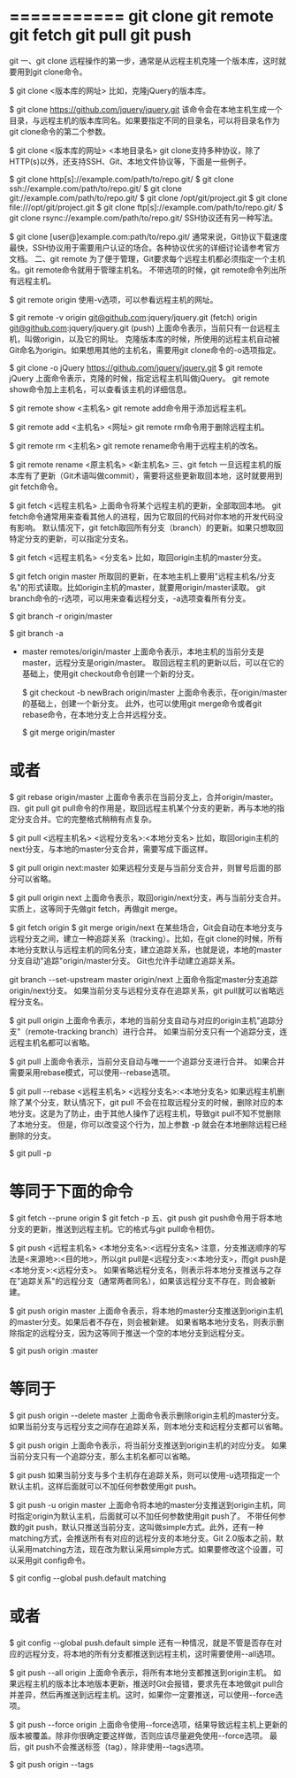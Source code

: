 ===========
git clone
git remote
git fetch
git pull
git push
===========

git
一、git clone
远程操作的第一步，通常是从远程主机克隆一个版本库，这时就要用到git clone命令。

$ git clone <版本库的网址>
比如，克隆jQuery的版本库。

$ git clone https://github.com/jquery/jquery.git
该命令会在本地主机生成一个目录，与远程主机的版本库同名。如果要指定不同的目录名，可以将目录名作为git clone命令的第二个参数。

$ git clone <版本库的网址> <本地目录名>
git clone支持多种协议，除了HTTP(s)以外，还支持SSH、Git、本地文件协议等，下面是一些例子。

$ git clone http[s]://example.com/path/to/repo.git/
$ git clone ssh://example.com/path/to/repo.git/
$ git clone git://example.com/path/to/repo.git/
$ git clone /opt/git/project.git 
$ git clone file:///opt/git/project.git
$ git clone ftp[s]://example.com/path/to/repo.git/
$ git clone rsync://example.com/path/to/repo.git/
SSH协议还有另一种写法。

$ git clone [user@]example.com:path/to/repo.git/
通常来说，Git协议下载速度最快，SSH协议用于需要用户认证的场合。各种协议优劣的详细讨论请参考官方文档。
二、git remote
为了便于管理，Git要求每个远程主机都必须指定一个主机名。git remote命令就用于管理主机名。
不带选项的时候，git remote命令列出所有远程主机。

$ git remote
origin
使用-v选项，可以参看远程主机的网址。

$ git remote -v
origin  git@github.com:jquery/jquery.git (fetch)
origin  git@github.com:jquery/jquery.git (push)
上面命令表示，当前只有一台远程主机，叫做origin，以及它的网址。
克隆版本库的时候，所使用的远程主机自动被Git命名为origin。如果想用其他的主机名，需要用git clone命令的-o选项指定。

$ git clone -o jQuery https://github.com/jquery/jquery.git
$ git remote
jQuery
上面命令表示，克隆的时候，指定远程主机叫做jQuery。
git remote show命令加上主机名，可以查看该主机的详细信息。

$ git remote show <主机名>
git remote add命令用于添加远程主机。

$ git remote add <主机名> <网址>
git remote rm命令用于删除远程主机。

$ git remote rm <主机名>
git remote rename命令用于远程主机的改名。

$ git remote rename <原主机名> <新主机名>
三、git fetch
一旦远程主机的版本库有了更新（Git术语叫做commit），需要将这些更新取回本地，这时就要用到git fetch命令。

$ git fetch <远程主机名>
上面命令将某个远程主机的更新，全部取回本地。
git fetch命令通常用来查看其他人的进程，因为它取回的代码对你本地的开发代码没有影响。
默认情况下，git fetch取回所有分支（branch）的更新。如果只想取回特定分支的更新，可以指定分支名。

$ git fetch <远程主机名> <分支名>
比如，取回origin主机的master分支。

$ git fetch origin master
所取回的更新，在本地主机上要用"远程主机名/分支名"的形式读取。比如origin主机的master，就要用origin/master读取。
git branch命令的-r选项，可以用来查看远程分支，-a选项查看所有分支。

$ git branch -r
origin/master

$ git branch -a
* master
  remotes/origin/master
  上面命令表示，本地主机的当前分支是master，远程分支是origin/master。
  取回远程主机的更新以后，可以在它的基础上，使用git checkout命令创建一个新的分支。

  $ git checkout -b newBrach origin/master
  上面命令表示，在origin/master的基础上，创建一个新分支。
  此外，也可以使用git merge命令或者git rebase命令，在本地分支上合并远程分支。

  $ git merge origin/master
# 或者
  $ git rebase origin/master
  上面命令表示在当前分支上，合并origin/master。
  四、git pull
  git pull命令的作用是，取回远程主机某个分支的更新，再与本地的指定分支合并。它的完整格式稍稍有点复杂。

  $ git pull <远程主机名> <远程分支名>:<本地分支名>
  比如，取回origin主机的next分支，与本地的master分支合并，需要写成下面这样。

  $ git pull origin next:master
  如果远程分支是与当前分支合并，则冒号后面的部分可以省略。

  $ git pull origin next
  上面命令表示，取回origin/next分支，再与当前分支合并。实质上，这等同于先做git fetch，再做git merge。

  $ git fetch origin
  $ git merge origin/next
  在某些场合，Git会自动在本地分支与远程分支之间，建立一种追踪关系（tracking）。比如，在git clone的时候，所有本地分支默认与远程主机的同名分支，建立追踪关系，也就是说，本地的master分支自动"追踪"origin/master分支。
  Git也允许手动建立追踪关系。

  git branch --set-upstream master origin/next
  上面命令指定master分支追踪origin/next分支。
  如果当前分支与远程分支存在追踪关系，git pull就可以省略远程分支名。

  $ git pull origin
  上面命令表示，本地的当前分支自动与对应的origin主机"追踪分支"（remote-tracking branch）进行合并。
  如果当前分支只有一个追踪分支，连远程主机名都可以省略。

  $ git pull
  上面命令表示，当前分支自动与唯一一个追踪分支进行合并。
  如果合并需要采用rebase模式，可以使用--rebase选项。

  $ git pull --rebase <远程主机名> <远程分支名>:<本地分支名>
  如果远程主机删除了某个分支，默认情况下，git pull 不会在拉取远程分支的时候，删除对应的本地分支。这是为了防止，由于其他人操作了远程主机，导致git pull不知不觉删除了本地分支。
  但是，你可以改变这个行为，加上参数 -p 就会在本地删除远程已经删除的分支。

  $ git pull -p
# 等同于下面的命令
  $ git fetch --prune origin 
  $ git fetch -p
  五、git push
  git push命令用于将本地分支的更新，推送到远程主机。它的格式与git pull命令相仿。

  $ git push <远程主机名> <本地分支名>:<远程分支名>
  注意，分支推送顺序的写法是<来源地>:<目的地>，所以git pull是<远程分支>:<本地分支>，而git push是<本地分支>:<远程分支>。
  如果省略远程分支名，则表示将本地分支推送与之存在"追踪关系"的远程分支（通常两者同名），如果该远程分支不存在，则会被新建。

  $ git push origin master
  上面命令表示，将本地的master分支推送到origin主机的master分支。如果后者不存在，则会被新建。
  如果省略本地分支名，则表示删除指定的远程分支，因为这等同于推送一个空的本地分支到远程分支。

  $ git push origin :master
# 等同于
  $ git push origin --delete master
  上面命令表示删除origin主机的master分支。
  如果当前分支与远程分支之间存在追踪关系，则本地分支和远程分支都可以省略。

  $ git push origin
  上面命令表示，将当前分支推送到origin主机的对应分支。
  如果当前分支只有一个追踪分支，那么主机名都可以省略。

  $ git push
  如果当前分支与多个主机存在追踪关系，则可以使用-u选项指定一个默认主机，这样后面就可以不加任何参数使用git push。

  $ git push -u origin master
  上面命令将本地的master分支推送到origin主机，同时指定origin为默认主机，后面就可以不加任何参数使用git push了。
  不带任何参数的git push，默认只推送当前分支，这叫做simple方式。此外，还有一种matching方式，会推送所有有对应的远程分支的本地分支。Git 2.0版本之前，默认采用matching方法，现在改为默认采用simple方式。如果要修改这个设置，可以采用git config命令。

  $ git config --global push.default matching
# 或者
  $ git config --global push.default simple
  还有一种情况，就是不管是否存在对应的远程分支，将本地的所有分支都推送到远程主机，这时需要使用--all选项。

  $ git push --all origin
  上面命令表示，将所有本地分支都推送到origin主机。
  如果远程主机的版本比本地版本更新，推送时Git会报错，要求先在本地做git pull合并差异，然后再推送到远程主机。这时，如果你一定要推送，可以使用--force选项。

  $ git push --force origin 
  上面命令使用--force选项，结果导致远程主机上更新的版本被覆盖。除非你很确定要这样做，否则应该尽量避免使用--force选项。
  最后，git push不会推送标签（tag），除非使用--tags选项。

  $ git push origin --tags
